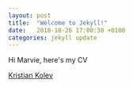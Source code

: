 ```yaml
---
layout: post
title:  "Welcome to Jekyll!"
date:   2018-10-26 17:00:38 +0100
categories: jekyll update
---
```

Hi Marvie, here's my CV


[Kristian Kolev](https://github.com/KristianKolev/kristiankolev-cv)
